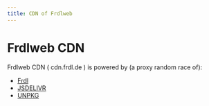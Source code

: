 ```yaml
---
title: CDN of Frdlweb
---
```


# Frdlweb CDN

Frdlweb CDN ( cdn.frdl.de ) is powered by (a proxy random race of):
* [Frdl](https://frdl.de)
* [JSDELIVR](https://www.jsdelivr.com/)
* [UNPKG](https://unpkg.com/)

